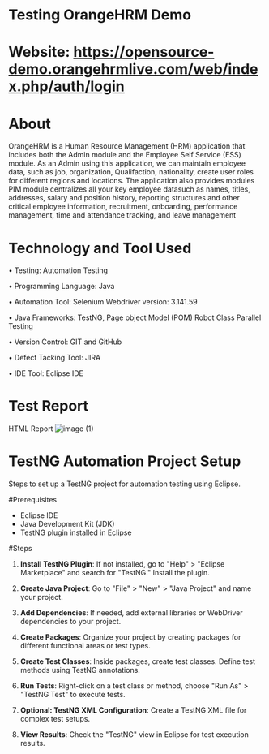 # Testing OrangeHRM Demo 
# Website: https://opensource-demo.orangehrmlive.com/web/index.php/auth/login
# About
OrangeHRM is a Human Resource Management (HRM) application that includes both the Admin module and the Employee Self Service (ESS) module. As an Admin using this application, we can maintain employee data, such as job, organization, Qualifaction, nationality, create user roles for different regions and locations. The application also provides modules PIM module centralizes all your key employee datasuch as names, titles, addresses, salary and position history, reporting structures and other critical employee information, recruitment, onboarding, performance management, time and attendance tracking, and leave management
# Technology and Tool Used

• Testing: Automation Testing

•	Programming Language: Java

•	Automation Tool: Selenium Webdriver version: 3.141.59

•	Java Frameworks: TestNG, Page object Model (POM) Robot Class Parallel Testing

•	Version Control: GIT and GitHub

•	Defect Tacking Tool: JIRA

•	IDE Tool: Eclipse IDE

# Test Report 
HTML Report
![image (1)](https://github.com/ajaygujjar424/OrangeHRM/assets/127547339/0449a134-9336-401e-a32f-e0da3885aec5)

# TestNG Automation Project Setup

Steps to set up a TestNG project for automation testing using Eclipse.

#Prerequisites

- Eclipse IDE
- Java Development Kit (JDK)
- TestNG plugin installed in Eclipse

#Steps

1. **Install TestNG Plugin**: If not installed, go to "Help" > "Eclipse Marketplace" and search for "TestNG." Install the plugin.

2. **Create Java Project**: Go to "File" > "New" > "Java Project" and name your project.

3. **Add Dependencies**: If needed, add external libraries or WebDriver dependencies to your project.

4. **Create Packages**: Organize your project by creating packages for different functional areas or test types.

5. **Create Test Classes**: Inside packages, create test classes. Define test methods using TestNG annotations.

6. **Run Tests**: Right-click on a test class or method, choose "Run As" > "TestNG Test" to execute tests.

7. **Optional: TestNG XML Configuration**: Create a TestNG XML file for complex test setups.

8. **View Results**: Check the "TestNG" view in Eclipse for test execution results.

